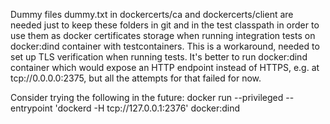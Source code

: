 Dummy files dummy.txt in dockercerts/ca and dockercerts/client are needed just to keep these folders 
in git and in the test classpath in order to use them as docker certificates storage when running 
integration tests on docker:dind container with testcontainers. This is a workaround, needed to
set up TLS verification when running tests. It's better to run docker:dind container which would 
expose an HTTP endpoint instead of HTTPS, e.g. at tcp://0.0.0.0:2375, but all the attempts for that failed for now.

Consider trying the following in the future:
docker run --privileged --entrypoint 'dockerd -H tcp://127.0.0.1:2376' docker:dind

